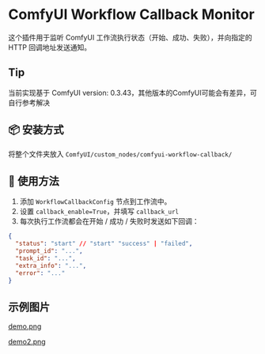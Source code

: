 # ComfyUI Workflow Callback Monitor

这个插件用于监听 ComfyUI 工作流执行状态（开始、成功、失败），并向指定的 HTTP 回调地址发送通知。

## Tip

当前实现基于 ComfyUI version: 0.3.43，其他版本的ComfyUI可能会有差异，可自行参考解决


## 📦 安装方式

将整个文件夹放入 `ComfyUI/custom_nodes/comfyui-workflow-callback/`

## 📘 使用方法

1. 添加 `WorkflowCallbackConfig` 节点到工作流中。
2. 设置 `callback_enable=True`，并填写 `callback_url`
3. 每次执行工作流都会在开始 / 成功 / 失败时发送如下回调：

```json
{
  "status": "start" // "start" "success" | "failed",
  "prompt_id": "...",
  "task_id": "...",
  "extra_info": "...",
  "error": "..."
}
```


## 示例图片

[demo.png](demo.png)

[demo2.png](demo2.png)
